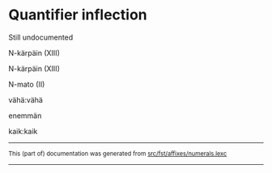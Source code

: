 # Quantifier inflection

Still undocumented

N-kärpäin (XIII)

N-kärpäin (XIII)

N-mato (II)

vähä:vähä

enemmän

kaik:kaik

* * *

<small>This (part of) documentation was generated from [src/fst/affixes/numerals.lexc](https://github.com/giellalt/lang-izh/blob/main/src/fst/affixes/numerals.lexc)</small>

---

